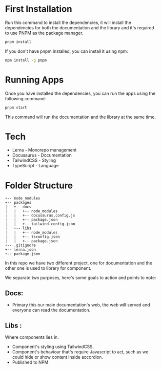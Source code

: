 # First Installation

Run this command to install the dependencies, it will install the dependencies for both the documentation and the library and it's required to use PNPM as the package manager.

```bash
pnpm install
```

If you don't have pnpm installed, you can install it using npm:

```bash
npm install -g pnpm
```

# Running Apps

Once you have installed the dependencies, you can run the apps using the following command:
  
```bash
pnpm start
```

This command will run the documentation and the library at the same time.

# Tech
- Lerna - Monorepo management
- Docusaurus - Documentation
- TailwindCSS - Styling
- TypeScript - Language

# Folder Structure
```
+-- node_modules
+-- packages
|   +-- docs
|   |   +-- node_modules
|   |   +-- docusaurus.config.js
|   |   +-- package.json
|   |   +-- tailwind.config.json
|   +-- libs
|   |   +-- node_modules
|   |   +-- tsconfig.json
|   |   +-- package.json
+-- .gitignore
+-- lerna.json
+-- package.json
```

In this repo we have two different project, one for documentation and the other one is used to library for component.

We separate two purposes, here's some goals to action and points to note:

## Docs:

- Primary this our main documentation's web, 
the web will served and everyone can read the documentation.

## Libs :
Where components lies in.

- Component's styling using TailwindCSS.
- Component's behaviour that's require Javascript to act, such as we could hide or show content inside accordion.
- Published to NPM
